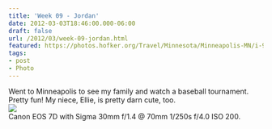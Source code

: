 ```yaml
---
title: 'Week 09 - Jordan'
date: 2012-03-03T18:46:00.000-06:00
draft: false
url: /2012/03/week-09-jordan.html
featured: https://photos.hofker.org/Travel/Minnesota/Minneapolis-MN/i-96jbTHR/0/L/MG8128-L.jpg
tags: 
- post
- Photo
---
```


Went to Minneapolis to see my family and watch a baseball tournament. Pretty fun! My niece, Ellie, is pretty darn cute, too.  
[![](https://photos.hofker.org/Travel/Minnesota/Minneapolis-MN/i-96jbTHR/0/L/MG8128-L.jpg)](https://photos.hofker.org/Travel/Minnesota/Minneapolis-MN/11244677_dW3bpx#!i=1743936589&k=96jbTHR)  
Canon EOS 7D with Sigma 30mm f/1.4 @ 70mm 1/250s f/4.0 ISO 200.